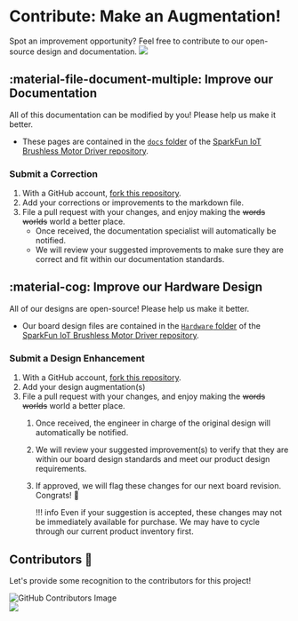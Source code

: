 # Contribute: Make an Augmentation!
Spot an improvement opportunity? Feel free to contribute to our open-source design and documentation. <a href="https://github.com/sparkfun/SparkFun_IoT_Brushless_Motor_Driver/pulls" alt="Pull Requests"><img src="https://img.shields.io/github/issues-pr/sparkfun/SparkFun_IoT_Brushless_Motor_Driver.svg" /></a>

## :material-file-document-multiple:&nbsp;Improve our Documentation
All of this documentation can be modified by you! Please help us make it better.

* These pages are contained in the [`docs` folder](https://github.com/sparkfun/SparkFun_IoT_Brushless_Motor_Driver/tree/main/docs) of the [SparkFun IoT Brushless Motor Driver repository](https://github.com/sparkfun/SparkFun_IoT_Brushless_Motor_Driver).

<!-- ### :material-source-pull:&nbsp;Submit a Correction -->
### Submit a Correction

1. With a GitHub account, [fork this repository](https://github.com/sparkfun/SparkFun_IoT_Brushless_Motor_Driver/fork).
2. Add your corrections or improvements to the markdown file.
3. File a pull request with your changes, and enjoy making the ~~words~~ ~~worlds~~ world a better place.
	* Once received, the documentation specialist will automatically be notified.
	* We will review your suggested improvements to make sure they are correct and fit within our documentation standards.

## :material-cog:&nbsp;Improve our Hardware Design
All of our designs are open-source! Please help us make it better.

* Our board design files are contained in the [`Hardware` folder](https://github.com/sparkfun/SparkFun_IoT_Brushless_Motor_Driver/tree/main/Hardware) of the [SparkFun IoT Brushless Motor Driver repository](https://github.com/sparkfun/SparkFun_IoT_Brushless_Motor_Driver).

<!-- ### :material-source-pull:&nbsp;Submit a Design Enhancement -->
### Submit a Design Enhancement

1. With a GitHub account, [fork this repository](https://github.com/sparkfun/SparkFun_IoT_Brushless_Motor_Driver/fork).
2. Add your design augmentation(s)
3. File a pull request with your changes, and enjoy making the ~~words~~ ~~worlds~~ world a better place.
	1. Once received, the engineer in charge of the original design will automatically be notified.
	2. We will review your suggested improvement(s) to verify that they are within our board design standards and meet our product design requirements.
	3. If approved, we will flag these changes for our next board revision. Congrats! 🍻

		!!! info
			Even if your suggestion is accepted, these changes may not be immediately available for purchase. We may have to cycle through our current product inventory first.

## Contributors&nbsp;:clap:
Let's provide some recognition to the contributors for this project!

![GitHub Contributors Image](https://contrib.rocks/image?repo=sparkfun/SparkFun_IoT_Brushless_Motor_Driver)
<br>
<a href="https://github.com/sparkfun/SparkFun_IoT_Brushless_Motor_Driver/pulls" alt="Pull Requests"><img src="https://img.shields.io/github/contributors/sparkfun/SparkFun_IoT_Brushless_Motor_Driver.svg" /></a>